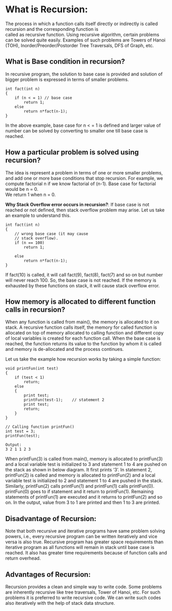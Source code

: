 # What is Recursion:  
  
The process in which a function calls itself directly or indirectly is called recursion and the corresponding function is  
called as recursive function. Using recursive algorithm, certain problems can be solved quite easily. Examples of such problems are Towers of Hanoi (TOH), Inorder/Preorder/Postorder Tree Traversals, DFS of Graph, etc.  

## What is Base condition in recursion?
  
In recursive program, the solution to base case is provided and solution of bigger problem is expressed in terms of smaller 
problems.  
```
int fact(int n)
{
    if (n < = 1) // base case
        return 1;
    else    
        return n*fact(n-1);    
}
```  
In the above example, base case for n < = 1 is defined and larger value of number can be solved by converting to smaller one 
till base case is reached.  

## How a particular problem is solved using recursion?

The idea is represent a problem in terms of one or more smaller problems, and add one or more base conditions that stop   recursion. For example, we compute factorial n if we know factorial of (n-1). Base case for factorial would be n = 0.   
We return 1 when n = 0.  

**Why Stack Overflow error occurs in recursion?**: If base case is not reached or not defined, then stack overflow problem may arise. Let us take an example to understand this.  
```
int fact(int n)
{
    // wrong base case (it may cause
    // stack overflow).
    if (n == 100) 
        return 1;

    else
        return n*fact(n-1);
}
```  
If fact(10) is called, it will call fact(9), fact(8), fact(7) and so on but number will never reach 100. So, the base case is not reached. If the memory is exhausted by these functions on stack, it will cause stack overflow error.  

## How memory is allocated to different function calls in recursion?  

When any function is called from main(), the memory is allocated to it on stack. A recursive function calls itself, the   memory for called function is allocated on top of memory allocated to calling function and different copy of local variables is created for each function call. When the base case is reached, the function returns its value to the function by whom it is called and memory is de-allocated and the process continues.  

Let us take the example how recursion works by taking a simple function:  
```
void printFun(int test)
{
    if (test < 1)
        return;
    else
    {
        print test;
        printFun(test-1);    // statement 2
        print test;
        return;
    }
}

// Calling function printFun()
int test = 3;
printFun(test);
```  
```
Output:
3 2 1 1 2 3
```
When printFun(3) is called from main(), memory is allocated to printFun(3) and a local variable test is initialized to 3 and statement 1 to 4 are pushed on the stack as shown in below diagram. It first prints ‘3’. In statement 2, printFun(2) is called and memory is allocated to printFun(2) and a local variable test is initialized to 2 and statement 1 to 4 are pushed in the stack. Similarly, printFun(2) calls printFun(1) and printFun(1) calls printFun(0). printFun(0) goes to if statement and it return to printFun(1). Remaining statements of printFun(1) are executed and it returns to printFun(2) and so on. In the output, value from 3 to 1 are printed and then 1 to 3 are printed.  

## Disadvantage of Recursion:  
Note that both recursive and iterative programs have same problem solving powers, i.e., every recursive program can be written iteratively and vice versa is also true. Recursive program has greater space requirements than iterative program as all functions will remain in stack until base case is reached. It also has greater time requirements because of function calls and return overhead.  

## Advantages of Recursion:  
Recursion provides a clean and simple way to write code. Some problems are inherently recursive like tree traversals, Tower of Hanoi, etc. For such problems it is preferred to write recursive code. We can write such codes also iteratively with the help of stack data structure.  

